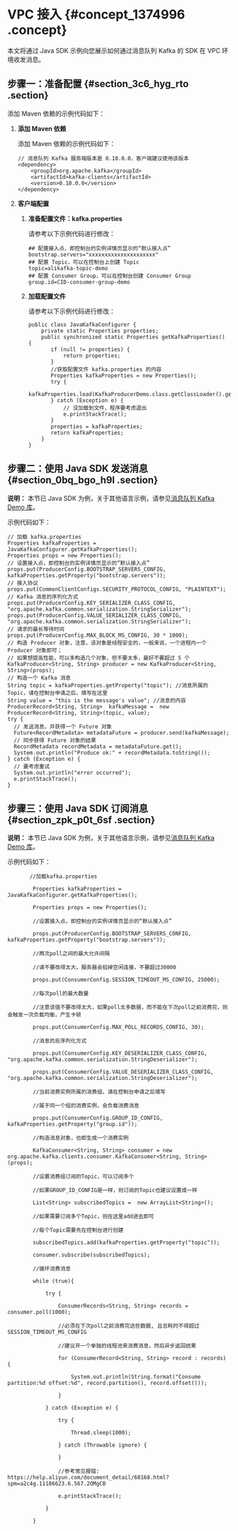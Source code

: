# VPC 接入 {#concept_1374996 .concept}

本文将通过 Java SDK 示例向您展示如何通过消息队列 Kafka 的 SDK 在 VPC 环境收发消息。

## 步骤一：准备配置 {#section_3c6_hyg_rto .section}

添加 Maven 依赖的示例代码如下：

1.  **添加 Maven 依赖**

    添加 Maven 依赖的示例代码如下：

    ``` {#codeblock_lsz_et1_41q}
    // 消息队列 Kafka 服务端版本是 0.10.0.0，客户端建议使用该版本
    <dependency>
        <groupId>org.apache.kafka</groupId>
        <artifactId>kafka-clients</artifactId>
        <version>0.10.0.0</version>
    </dependency>
    ```

2.  **客户端配置**

    1.  **准备配置文件：kafka.properties**

        请参考以下示例代码进行修改：

        ``` {#codeblock_al5_6ro_er0}
        ## 配置接入点，即控制台的实例详情页显示的“默认接入点”
        bootstrap.servers="xxxxxxxxxxxxxxxxxxxxx"
        ## 配置 Topic，可以在控制台上创建 Topic
        topic=alikafka-topic-demo
        ## 配置 Consumer Group，可以在控制台创建 Consumer Group
        group.id=CID-consumer-group-demo
        ```

    2.  **加载配置文件**

        请参考以下示例代码进行修改：

        ``` {#codeblock_56i_5i0_jam}
        public class JavaKafkaConfigurer {
            private static Properties properties;
            public synchronized static Properties getKafkaProperties() {
               if (null != properties) {
                   return properties;
               }
               //获取配置文件 kafka.properties 的内容
               Properties kafkaProperties = new Properties();
               try {
                   kafkaProperties.load(KafkaProducerDemo.class.getClassLoader().getResourceAsStream("kafka.properties"));
               } catch (Exception e) {
                   // 没加载到文件，程序要考虑退出
                   e.printStackTrace();
               }
               properties = kafkaProperties;
               return kafkaProperties;
            }
        }
        ```


## 步骤二：使用 Java SDK 发送消息 {#section_0bq_bgo_h9l .section}

**说明：** 本节已 Java SDK 为例，关于其他语言示例，请参见[消息队列 Kafka Demo 库](https://github.com/AliwareMQ/aliware-kafka-demos/?spm=a2c4g.11186623.2.13.56e26972EpvyM9)。

示例代码如下：

``` {#codeblock_h29_vom_987}
// 加载 kafka.properties
Properties kafkaProperties =  JavaKafkaConfigurer.getKafkaProperties();
Properties props = new Properties();
// 设置接入点，即控制台的实例详情页显示的“默认接入点”
props.put(ProducerConfig.BOOTSTRAP_SERVERS_CONFIG, kafkaProperties.getProperty("bootstrap.servers"));
// 接入协议
props.put(CommonClientConfigs.SECURITY_PROTOCOL_CONFIG, "PLAINTEXT");
// Kafka 消息的序列化方式
props.put(ProducerConfig.KEY_SERIALIZER_CLASS_CONFIG, "org.apache.kafka.common.serialization.StringSerializer");
props.put(ProducerConfig.VALUE_SERIALIZER_CLASS_CONFIG, "org.apache.kafka.common.serialization.StringSerializer");
// 请求的最长等待时间
props.put(ProducerConfig.MAX_BLOCK_MS_CONFIG, 30 * 1000);
// 构造 Producer 对象，注意，该对象是线程安全的，一般来说，一个进程内一个 Producer 对象即可；
// 如果想提高性能，可以多构造几个对象，但不要太多，最好不要超过 5 个
KafkaProducer<String, String> producer = new KafkaProducer<String, String>(props);
// 构造一个 Kafka 消息
String topic = kafkaProperties.getProperty("topic"); //消息所属的 Topic，请在控制台申请之后，填写在这里
String value = "this is the message's value"; //消息的内容
ProducerRecord<String, String>  kafkaMessage =  new ProducerRecord<String, String>(topic, value);
try {
  // 发送消息，并获得一个 Future 对象
  Future<RecordMetadata> metadataFuture = producer.send(kafkaMessage);
  // 同步获得 Future 对象的结果
  RecordMetadata recordMetadata = metadataFuture.get();
  System.out.println("Produce ok:" + recordMetadata.toString());
} catch (Exception e) {
  // 要考虑重试
  System.out.println("error occurred");
  e.printStackTrace();
}
```

## 步骤三：使用 Java SDK 订阅消息 {#section_zpk_p0t_6sf .section}

**说明：** 本节已 Java SDK 为例，关于其他语言示例，请参见[消息队列 Kafka Demo 库](https://github.com/AliwareMQ/aliware-kafka-demos/?spm=a2c4g.11186623.2.14.56e26972EpvyM9)。

示例代码如下：

``` {#codeblock_kgf_jsc_0zi}
       //加载kafka.properties

        Properties kafkaProperties =  JavaKafkaConfigurer.getKafkaProperties();

        Properties props = new Properties();

        //设置接入点，即控制台的实例详情页显示的“默认接入点”

        props.put(ProducerConfig.BOOTSTRAP_SERVERS_CONFIG, kafkaProperties.getProperty("bootstrap.servers"));

        //两次poll之间的最大允许间隔

        //请不要改得太大，服务器会掐掉空闲连接，不要超过30000

        props.put(ConsumerConfig.SESSION_TIMEOUT_MS_CONFIG, 25000);

        //每次poll的最大数量

        //注意该值不要改得太大，如果poll太多数据，而不能在下次poll之前消费完，则会触发一次负载均衡，产生卡顿

        props.put(ConsumerConfig.MAX_POLL_RECORDS_CONFIG, 30);

        //消息的反序列化方式

        props.put(ConsumerConfig.KEY_DESERIALIZER_CLASS_CONFIG, "org.apache.kafka.common.serialization.StringDeserializer");

        props.put(ConsumerConfig.VALUE_DESERIALIZER_CLASS_CONFIG, "org.apache.kafka.common.serialization.StringDeserializer");

        //当前消费实例所属的消费组，请在控制台申请之后填写

        //属于同一个组的消费实例，会负载消费消息

        props.put(ConsumerConfig.GROUP_ID_CONFIG, kafkaProperties.getProperty("group.id"));

        //构造消息对象，也即生成一个消费实例

        KafkaConsumer<String, String> consumer = new org.apache.kafka.clients.consumer.KafkaConsumer<String, String>(props);

        //设置消费组订阅的Topic，可以订阅多个

        //如果GROUP_ID_CONFIG是一样，则订阅的Topic也建议设置成一样

        List<String> subscribedTopics =  new ArrayList<String>();

        //如果需要订阅多个Topic，则在这里add进去即可

        //每个Topic需要先在控制台进行创建

        subscribedTopics.add(kafkaProperties.getProperty("topic"));

        consumer.subscribe(subscribedTopics);

        //循环消费消息

        while (true){

            try {

                ConsumerRecords<String, String> records = consumer.poll(1000);

                //必须在下次poll之前消费完这些数据, 且总耗时不得超过SESSION_TIMEOUT_MS_CONFIG

                //建议开一个单独的线程池来消费消息，然后异步返回结果

                for (ConsumerRecord<String, String> record : records) {

                    System.out.println(String.format("Consume partition:%d offset:%d", record.partition(), record.offset()));

                }

            } catch (Exception e) {

                try {

                    Thread.sleep(1000);

                } catch (Throwable ignore) {

                }

                //参考常见报错: https://help.aliyun.com/document_detail/68168.html?spm=a2c4g.11186623.6.567.2OMgCB

                e.printStackTrace();

            }

        }
```

